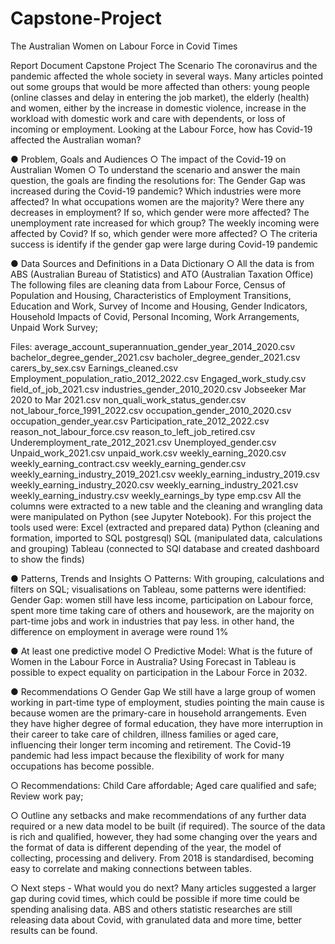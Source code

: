 # Capstone-Project
The Australian Women on Labour Force in Covid Times

Report Document Capstone Project
The Scenario
The  coronavirus and the pandemic affected the whole society in several ways. Many articles pointed out some groups that would be more affected than others: young people (online classes and delay in entering the job market), the elderly (health) and women, either by the increase in domestic violence, increase in the workload with domestic work and care with dependents, or loss of incoming or employment. Looking at the Labour Force, how has Covid-19 affected the Australian woman?

● Problem, Goals and Audiences
○ The impact of the Covid-19 on Australian Women
○ To understand the scenario and answer the main question, the goals are finding the resolutions for:
The Gender Gap was increased during the Covid-19 pandemic? 
Which industries were more affected?
In what occupations women are the majority?
Were there any decreases in employment? If so, which gender were more affected?
The unemployment rate increased for which group?
The weekly incoming were affected by Covid? If so, which gender were more affected?
○ The criteria success is identify if the gender gap were large during Covid-19 pandemic

● Data Sources and Definitions in a Data Dictionary
○ All the data is from ABS (Australian Bureau of Statistics) and ATO (Australian Taxation Office)
The following files are cleaning data from Labour Force, Census of Population and Housing, Characteristics of Employment Transitions, Education and Work, Survey of Income and Housing, Gender Indicators, Household Impacts of Covid, Personal Incoming, Work Arrangements, Unpaid Work Survey;

Files:
average_account_superannuation_gender_year_2014_2020.csv
bachelor_degree_gender_2021.csv
bacholer_degree_gender_2021.csv
carers_by_sex.csv
Earnings_cleaned.csv
Employment_population_ratio_2012_2022.csv
Engaged_work_study.csv
field_of_job_2021.csv
industries_gender_2010_2020.csv
Jobseeker Mar 2020 to Mar 2021.csv
non_quali_work_status_gender.csv
not_labour_force_1991_2022.csv
occupation_gender_2010_2020.csv
occupation_gender_year.csv
Participation_rate_2012_2022.csv
reason_not_labour_force.csv
reason_to_left_job_retired.csv
Underemployment_rate_2012_2021.csv
Unemployed_gender.csv
Unpaid_work_2021.csv
unpaid_work.csv
weekly_earning_2020.csv
weekly_earning_contract.csv
weekly_earning_gender.csv
weekly_earning_industry_2019_2021.csv
weekly_earning_industry_2019.csv
weekly_earning_industry_2020.csv
weekly_earning_industry_2021.csv
weekly_earning_industry.csv
weekly_earnings_by type emp.csv
All the columns were extracted to a new table and the cleaning and wrangling data were manipulated on Python (see Jupyter Notebook).
For this project the tools used were:
Excel (extracted and prepared data)
Python (cleaning and formation, imported to SQL postgresql)
SQL (manipulated data, calculations and grouping)
Tableau (connected to SQl database and created dashboard to show the finds)


● Patterns, Trends and Insights
○ Patterns:
With grouping, calculations and filters on SQL; visualisations on Tableau, some patterns were identified:
Gender Gap: women still have less income, participation on Labour force, spent more time taking care of others and housework, are the majority on part-time jobs and work in industries that pay less.
in other hand, the difference on employment in average were round 1%


● At least one predictive model
○ Predictive Model:
What is the future of Women in the Labour Force in Australia? Using Forecast in Tableau is possible to expect equality on participation in the Labour Force in 2032.


● Recommendations
○ Gender Gap
We still have a large group of women working in part-time type of employment, studies pointing the main cause is because women are the primary-care in household arrangements. Even they have higher degree of formal education, they have more interruption in their career to take care of children, illness families or aged care, influencing their longer term incoming and retirement. 
The Covid-19 pandemic had less impact because the flexibility of work for many occupations has become possible. 

○ Recommendations:
Child Care affordable;
Aged care qualified and safe;
Review work pay;

○ Outline any setbacks and make recommendations of any further data required or a new data model to be built (if required).
The source of the data is rich and qualified, however, they had some changing over the years and the format of data is different depending of the year, the model of collecting, processing and delivery. From 2018 is standardised, becoming easy to correlate and making connections between tables.

○ Next steps - What would you do next?
Many articles suggested a larger gap during covid times, which could be possible if more time could be spending analising data. ABS and others statistic researches are still releasing data about Covid, with granulated data and more time, better results can be found. 

